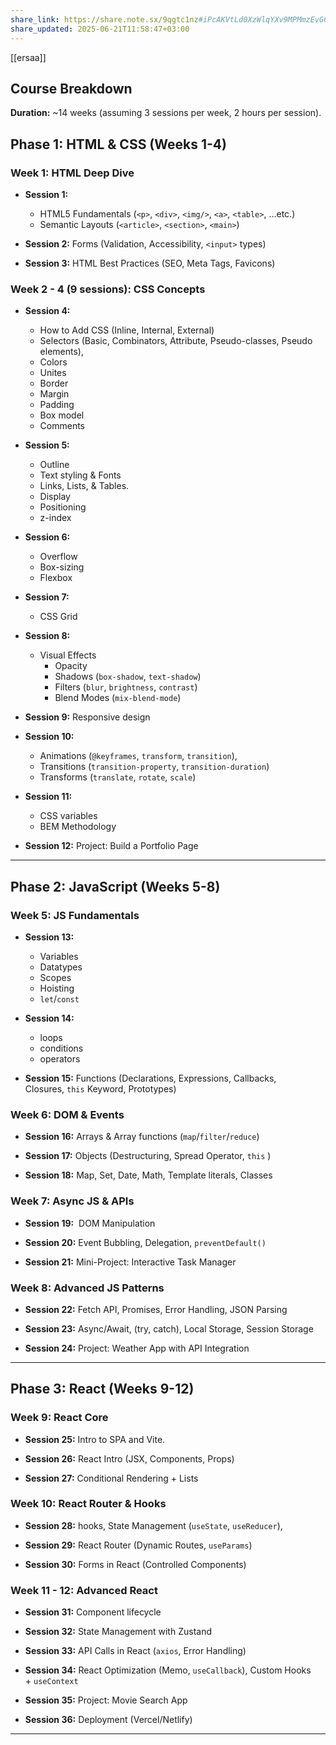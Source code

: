 ```yaml
---
share_link: https://share.note.sx/9qgtc1nz#iPcAKVtLd0XzWlqYXv9MPMmzEvG6TPdYHwVqqPk7nok
share_updated: 2025-06-21T11:58:47+03:00
---
```

[[ersaa]]
## **Course Breakdown**

**Duration:** ~14 weeks (assuming 3 sessions per week, 2 hours per session).

## **Phase 1: HTML & CSS (Weeks 1-4)**

### **Week 1: HTML Deep Dive**

- **Session 1:** 
	- HTML5 Fundamentals (`<p>`, `<div>`, `<img/>`, `<a>`, `<table>`, …etc.)
	- Semantic Layouts (`<article>`, `<section>`, `<main>`)
    
- **Session 2:** Forms (Validation, Accessibility, `<input>` types)
    
- **Session 3:** HTML Best Practices (SEO, Meta Tags, Favicons)

### **Week 2 - 4 (9 sessions): CSS Concepts**

- **Session 4:** 
	- How to Add CSS (Inline, Internal, External)
	- Selectors (Basic, Combinators, Attribute, Pseudo-classes, Pseudo elements),
	- Colors
	- Unites
	- Border
	- Margin
	- Padding
	- Box model
	- Comments
    
- **Session 5:** 
	- Outline
	- Text styling & Fonts
	- Links, Lists, & Tables.
	- Display
	- Positioning
	- z-index
    
- **Session 6:** 
	- Overflow
	- Box-sizing
	- Flexbox
	
- **Session 7:** 
	- CSS Grid
    
- **Session 8:**
	- Visual Effects
		- Opacity
		- Shadows (`box-shadow`, `text-shadow`)
		- Filters (`blur`, `brightness`, `contrast`)
		- Blend Modes (`mix-blend-mode`)
	
- **Session 9:** Responsive design
	
- **Session 10:** 
	- Animations (`@keyframes`, `transform`, `transition`),
	- Transitions (`transition-property`, `transition-duration`)
	- Transforms (`translate`, `rotate`, `scale`)
	
- **Session 11:**
	- CSS variables
	- BEM Methodology
    
- **Session 12:** Project: Build a Portfolio Page

---

## **Phase 2: JavaScript (Weeks 5-8)**

### **Week 5: JS Fundamentals**

- **Session 13:** 
	- Variables
	- Datatypes
	- Scopes
	- Hoisting
	- `let`/`const`
	
- **Session 14:**
	- loops
	- conditions
	- operators
	
- **Session 15:** Functions (Declarations, Expressions, Callbacks, Closures, `this` Keyword, Prototypes)

### **Week 6: DOM & Events**

- **Session 16:** Arrays & Array functions (`map`/`filter`/`reduce`)
    
- **Session 17:** Objects (Destructuring, Spread Operator, `this` )
	
- **Session 18:** Map, Set, Date, Math, Template literals, Classes

### **Week 7: Async JS & APIs**

- **Session 19:**  DOM Manipulation
    
- **Session 20:** Event Bubbling, Delegation, `preventDefault()`
    
- **Session 21:** Mini-Project: Interactive Task Manager

### **Week 8: Advanced JS Patterns**

- **Session 22:** Fetch API, Promises, Error Handling, JSON Parsing
    
- **Session 23:** Async/Await, (try, catch), Local Storage, Session Storage
    
- **Session 24:** Project: Weather App with API Integration

---

## **Phase 3: React (Weeks 9-12)**

### **Week 9: React Core**

- **Session 25:** Intro to SPA and Vite.
	
- **Session 26:** React Intro (JSX, Components, Props)
    
- **Session 27:** Conditional Rendering + Lists

### **Week 10: React Router & Hooks**

- **Session 28:** hooks, State Management (`useState`, `useReducer`),
    
- **Session 29:** React Router (Dynamic Routes, `useParams`)
    
- **Session 30:** Forms in React (Controlled Components)

### **Week 11 - 12: Advanced React**

- **Session 31:** Component lifecycle
	
- **Session 32:** State Management with Zustand
    
- **Session 33:** API Calls in React (`axios`, Error Handling)
    
- **Session 34:** React Optimization (Memo, `useCallback`), Custom Hooks + `useContext`
    
- **Session 35:** Project: Movie Search App
    
- **Session 36:** Deployment (Vercel/Netlify)

---
